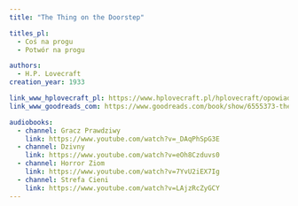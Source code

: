 ```yaml
---
title: "The Thing on the Doorstep"

titles_pl:
  - Coś na progu
  - Potwór na progu

authors:
  - H.P. Lovecraft
creation_year: 1933

link_www_hplovecraft_pl: https://www.hplovecraft.pl/hplovecraft/opowiadania-nowele-powiesci/the-thing-on-the-doorstep/
link_www_goodreads_com: https://www.goodreads.com/book/show/6555373-the-thing-on-the-doorstep

audiobooks:
  - channel: Gracz Prawdziwy
    link: https://www.youtube.com/watch?v=_DAqPhSpG3E
  - channel: Dzivny
    link: https://www.youtube.com/watch?v=eOh8Czduvs0
  - channel: Horror Ziom
    link: https://www.youtube.com/watch?v=7YvU2iEX7Ig
  - channel: Strefa Cieni
    link: https://www.youtube.com/watch?v=LAjzRcZyGCY
---
```


